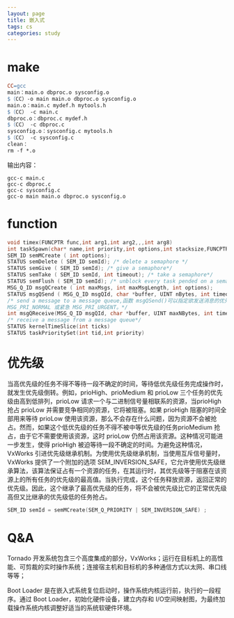 ```yaml
---
layout: page
title: 嵌入式
tags: cs
categories: study
---
```

# make
```makefile
CC=gcc
main：main.o dbproc.o sysconfig.o
$（CC）-o main main.o dbproc.o sysconfig.o
main.o：main.c mydef.h mytools.h
$（CC） -c main.c
dbproc.o：dbproc.c mydef.h
$（CC） -c dbproc.c
sysconfig.o：sysconfig.c mytools.h
$（CC） -c sysconfig.c
clean：
rm -f *.o
```
输出内容：
```
gcc-c main.c
gcc-c dbproc.c
gcc-c sysconfig.c
gcc-o main main.o dbproc.o sysconfig.o
```

# function
```cpp
void timex(FUNCPTR func,int arg1,int arg2,,,int arg8)
int taskSpawn(char* name,int priority,int options,int stacksize,FUNCPTR entryPt,int arg1,,,int arg8)
SEM_ID semMCreate ( int options);
STATUS semDelete ( SEM_ID semId); /* delete a semaphore */
STATUS semGive ( SEM_ID semId); /* give a semaphore*/
STATUS semTake ( SEM_ID semId, int timeout); /* take a semaphore*/
STATUS semFlush ( SEM_ID semId); /* unblock every task pended on a semaphore*/ 
MSG_Q_ID msgQCreate ( int maxMsgs, int maxMsgLength, int options); 
STATUS msgQSend ( MSG_Q_ID msgQId, char *buffer, UINT nBytes, int timeout,int priority );
/* send a message to a message queue,函数 msgQSend()可以指定欲发送消息的优先级：正常
MSG_PRI_NORMAL 或紧急 MSG_PRI_URGENT。*/
int msgQReceive(MSG_Q_ID msgQId, char *buffer, UINT maxNBytes, int timeout );
/* receive a message from a message queue*/
STATUS kernelTimeSlice(int ticks)
STATUS taskPrioritySet(int tid,int priority)
```

# 优先级
当高优先级的任务不得不等待一段不确定的时间，等待低优先级任务完成操作时，就发生优先级倒转。例如，prioHigh、prioMedium 和 prioLow 三个任务的优先级由高到低排列，prioLow 请求一个与二进制信号量相联系的资源，当prioHigh 抢占 prioLow 并需要竞争相同的资源，它将被阻塞。如果 prioHigh 阻塞的时间全部用来等待 prioLow 使用该资源，那么不会存在什么问题，因为资源不会被抢占。然而，如果这个低优先级的任务不得不被中等优先级的任务prioMedium 抢占，由于它不需要使用该资源，这时 prioLow 仍然占用该资源。这种情况可能进一步发生，使得 prioHigh 被迫等待一段不确定的时间。为避免这种情况，VxWorks 引进优先级继承机制。为使用优先级继承机制，当使用互斥信号量时，VxWorks 提供了一个附加的选项 SEM_INVERSION_SAFE，它允许使用优先级继承算法，该算法保证占有一个资源的任务，在其运行时，其优先级等于阻塞在该资源上的所有任务的优先级的最高值。当执行完成，这个任务释放资源，返回正常的优先级。因此，这个继承了最高优先级的任务，将不会被优先级比它的正常优先级高但又比继承的优先级低的任务抢占。

```cpp
SEM_ID semId = semMCreate(SEM_Q_PRIORITY | SEM_INVERSION_SAFE) ; 
```

# Q&A
Tornado 开发系统包含三个高度集成的部分，VxWorks；运行在目标机上的高性
能、可剪裁的实时操作系统；连接宿主机和目标机的多种通信方式以太网、串口线等等；

Boot Loader 是在嵌入式系统复位启动时，操作系统内核运行前，执行的一段程序。通过 Boot Loader，初始化硬件设备，建立内存和 I/O空间映射图，为最终加载操作系统内核调整好适当的系统软硬件环境。